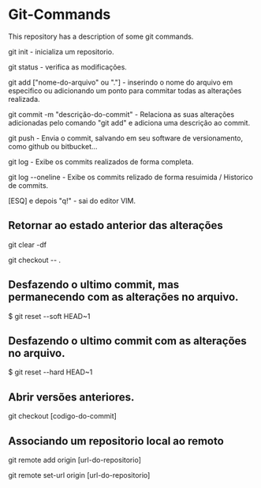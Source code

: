 # Git-Commands
This repository has a description of some git commands.

git init - inicializa um repositorio.

git status - verifica as modificações.

git add ["nome-do-arquivo" ou "."] - inserindo o nome do arquivo em especifico ou adicionando um ponto para commitar todas as alterações realizada.

git commit -m "descrição-do-commit" - Relaciona as suas alterações adicionadas pelo comando "git add" e adiciona uma descrição ao commit.

git push - Envia o commit, salvando em seu software de versionamento, como github ou bitbucket...

git log - Exibe os commits realizados de forma completa.

git log --oneline - Exibe os commits relizado de forma resuimida / Historico de commits.

[ESQ] e depois "q!" - sai do editor VIM.

Retornar ao estado anterior das alterações
--
git clear -df

git checkout -- .

Desfazendo o ultimo commit, mas permanecendo com as alterações no arquivo.
--
$ git reset --soft HEAD~1

Desfazendo o ultimo commit com as alterações no arquivo.
--
$ git reset --hard HEAD~1

Abrir versões anteriores.
--
git checkout [codigo-do-commit]

Associando um repositorio local ao remoto
--
git remote add origin [url-do-repositorio]

git remote set-url origin [url-do-repositorio]
